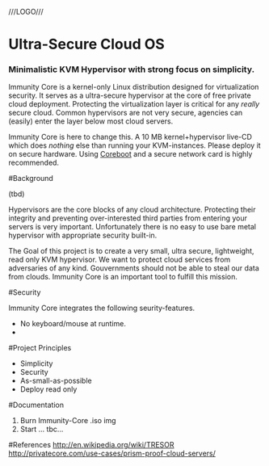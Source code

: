 ///LOGO///


Ultra-Secure Cloud OS
=====================

### Minimalistic KVM Hypervisor with strong focus on simplicity.

Immunity Core is a kernel-only Linux distribution designed for virtualization security.
It serves as a ultra-secure hypervisor at the core of free private cloud deployment.
Protecting the virtualization layer is critical for any *really* secure cloud.
Common hypervisors are not very secure, agencies can (easily) enter the layer below most cloud servers.

Immunity Core is here to change this. A 10 MB kernel+hypervisor live-CD which does *nothing* else than running your KVM-instances.
Please deploy it on secure hardware. Using [Coreboot](http://www.coreboot.org/) and a secure network card is highly recommended.


#Background

(tbd)

Hypervisors are the core blocks of any cloud architecture. 
Protecting their integrity and preventing over-interested third parties from entering your servers is very important.
Unfortunately there is no easy to use bare metal hypervisor with appropriate security built-in. 

The Goal of this project is to create a very small, ultra secure, lightweight, read only KVM hypervisor.
We want to protect cloud services from adversaries of any kind. Gouvernments should not be able to steal our data from clouds. Immunity Core is an important tool to fulfill this mission.


#Security

Immunity Core integrates the following seurity-features.

+ No keyboard/mouse at runtime.
+ 

#Project Principles

+ Simplicity
+ Security
+ As-small-as-possible
+ Deploy read only


#Documentation

1. Burn Immunity-Core .iso img
2. Start ...
tbc...



#References
http://en.wikipedia.org/wiki/TRESOR
http://privatecore.com/use-cases/prism-proof-cloud-servers/


